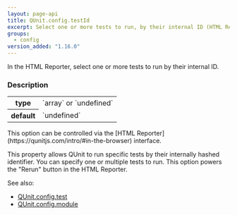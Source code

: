 ```yaml
---
layout: page-api
title: QUnit.config.testId
excerpt: Select one or more tests to run, by their internal ID (HTML Reporter).
groups:
  - config
version_added: "1.16.0"
---
```


In the HTML Reporter, select one or more tests to run by their internal ID.

### Description

<table>
<tr>
  <th>type</th>
  <td markdown="span">`array` or `undefined`</td>
</tr>
<tr>
  <th>default</th>
  <td markdown="span">`undefined`</td>
</tr>
</table>

<p class="note" markdown="1">This option can be controlled via the [HTML Reporter](https://qunitjs.com/intro/#in-the-browser) interface.</p>

This property allows QUnit to run specific tests by their internally hashed identifier. You can specify one or multiple tests to run. This option powers the "Rerun" button in the HTML Reporter.

See also:
* [QUnit.config.test](./test.md)
* [QUnit.config.module](./module.md)
